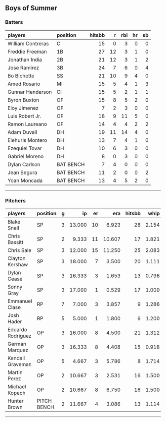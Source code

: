 ## Boys of Summer

### Batters

 
|players           |position  | hitsbb|  r| rbi| hr| sb| 
|:-----------------|:---------|------:|--:|---:|--:|--:| 
|William Contreras |C         |     15|  0|   3|  0|  0| 
|Freddie Freeman   |1B        |     27| 12|   3|  1|  0| 
|Jonathan India    |2B        |     21| 12|   3|  1|  2| 
|Jose Ramirez      |3B        |     24|  7|   6|  0|  4| 
|Bo Bichette       |SS        |     21| 10|   9|  4|  0| 
|Amed Rosario      |MI        |     15|  5|   4|  1|  3| 
|Gunnar Henderson  |CI        |     15|  5|   2|  1|  1| 
|Byron Buxton      |OF        |     15|  8|   5|  2|  0| 
|Eloy Jimenez      |OF        |      7|  2|   3|  0|  0| 
|Luis Robert Jr.   |OF        |     18|  9|  11|  5|  0| 
|Ramon Laureano    |OF        |     14|  4|   4|  2|  2| 
|Adam Duvall       |DH        |     19| 11|  14|  4|  0| 
|Elehuris Montero  |DH        |     13|  7|   4|  1|  0| 
|Ezequiel Tovar    |DH        |     10|  6|   3|  0|  0| 
|Gabriel Moreno    |DH        |      8|  0|   3|  0|  0| 
|Dylan Carlson     |BAT BENCH |      7|  4|   0|  0|  0| 
|Jean Segura       |BAT BENCH |     11|  2|   0|  0|  2| 
|Yoan Moncada      |BAT BENCH |     13|  4|   5|  2|  0| 


* * *

### Pitchers

 
|players           |position    |  g|     ip| er|    era| hitsbb|  whip| so|  w| sv| 
|:-----------------|:-----------|--:|------:|--:|------:|------:|-----:|--:|--:|--:| 
|Blake Snell       |SP          |  3| 13.000| 10|  6.923|     28| 2.154| 16|  0|  0| 
|Chris Bassitt     |SP          |  2|  9.333| 11| 10.607|     17| 1.821|  5|  1|  0| 
|Chris Sale        |SP          |  3| 12.000| 15| 11.250|     25| 2.083| 19|  1|  0| 
|Clayton Kershaw   |SP          |  3| 18.000|  7|  3.500|     20| 1.111| 17|  2|  0| 
|Dylan Cease       |SP          |  3| 16.333|  3|  1.653|     13| 0.796| 24|  2|  0| 
|Sonny Gray        |SP          |  3| 17.000|  1|  0.529|     17| 1.000| 19|  2|  0| 
|Emmanuel Clase    |RP          |  7|  7.000|  3|  3.857|      9| 1.286|  7|  1|  3| 
|Josh Hader        |RP          |  5|  5.000|  1|  1.800|      6| 1.200| 10|  0|  4| 
|Eduardo Rodriguez |OP          |  3| 16.000|  8|  4.500|     21| 1.312|  9|  0|  0| 
|German Marquez    |OP          |  3| 16.333|  8|  4.408|     15| 0.918| 13|  2|  0| 
|Kendall Graveman  |OP          |  5|  4.667|  3|  5.786|      8| 1.714|  4|  1|  0| 
|Martin Perez      |OP          |  2| 10.667|  3|  2.531|     16| 1.500| 12|  1|  0| 
|Michael Kopech    |OP          |  2| 10.667|  8|  6.750|     16| 1.500| 10|  0|  0| 
|Hunter Brown      |PITCH BENCH |  2| 11.667|  4|  3.086|     13| 1.114| 12|  1|  0| 


* * *


